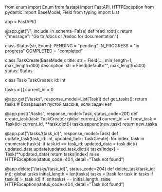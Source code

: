 from enum import Enum
from fastapi import FastAPI, HTTPException
from pydantic import BaseModel, Field
from typing import List

app = FastAPI()

@app.get("/", include_in_schema=False)
def read_root():
    return {"message": "Go to /docs or /redoc for documentation"}

class Status(str, Enum):
    PENDING = "pending"
    IN_PROGRESS = "in progress"
    COMPLETED = "completed"

class TaskCreate(BaseModel):
    title: str = Field(..., min_length=1, max_length=100)
    description: str = Field(default="", max_length=500)
    status: Status

class Task(TaskCreate):
    id: int

tasks = []
current_id = 0

@app.get("/tasks", response_model=List[Task])
def get_tasks():
    return tasks  # Возвращает пустой массив, если задач нет

@app.post("/tasks", response_model=Task, status_code=201)
def create_task(task: TaskCreate):
    global current_id
    current_id += 1
    new_task = Task(id=current_id, **task.dict())
    tasks.append(new_task)
    return new_taska

@app.put("/tasks/{task_id}", response_model=Task)
def update_task(task_id: int, updated_task: TaskCreate):
    for index, task in enumerate(tasks):
        if task.id == task_id:
            updated_data = task.dict()
            updated_data.update(updated_task.dict())
            tasks[index] = Task(**updated_data)
            return tasks[index]
    raise HTTPException(status_code=404, detail="Task not found")

@app.delete("/tasks/{task_id}", status_code=204)
def delete_task(task_id: int):
    global tasks
    initial_length = len(tasks)
    tasks = [task for task in tasks if task.id != task_id]
    if len(tasks) == initial_length:
        raise HTTPException(status_code=404, detail="Task not found")
